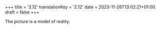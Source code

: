 +++
title = '2.12'
translationKey = '2.12'
date = 2023-11-26T13:02:21+01:00
draft = false
+++

The picture is a model of reality.
